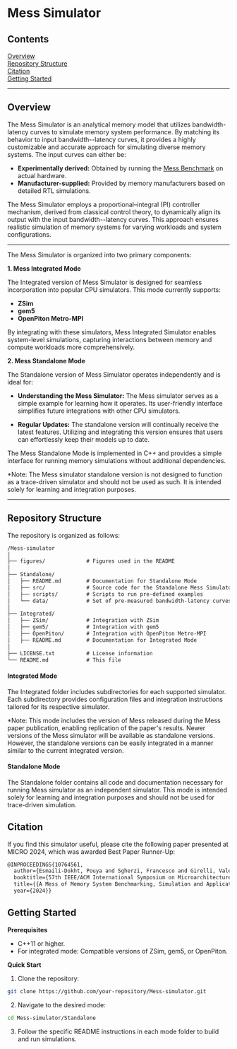 # Mess Simulator

## Contents
  [Overview](#overview) \
  [Repository Structure](#repository-structure) \
  [Citation](#citation) \
  [Getting Started](#getting-started)

---

## Overview

The Mess Simulator is an analytical memory model that utilizes bandwidth-latency curves to simulate memory system performance. By matching its behavior to input bandwidth--latency curves, it provides a highly customizable and accurate approach for simulating diverse memory systems. The input curves can either be:

- **Experimentally derived:** Obtained by running the [Mess Benchmark](https://github.com/bsc-mem/Mess-benchmark) on actual hardware.
- **Manufacturer-supplied:** Provided by memory manufacturers based on detailed RTL simulations.

The Mess Simulator employs a proportional–integral (PI) controller mechanism, derived from classical control theory, to dynamically align its output with the input bandwidth--latency curves. This approach ensures realistic simulation of memory systems for varying workloads and system configurations.

---

The Mess Simulator is organized into two primary components:


**1. Mess Integrated Mode**

The Integrated version of Mess Simulator is designed for seamless incorporation into popular CPU simulators. This mode currently supports:
- **ZSim**
- **gem5**
- **OpenPiton Metro-MPI**

By integrating with these simulators, Mess Integrated Simulator enables system-level simulations, capturing interactions between memory and compute workloads more comprehensively.

**2. Mess Standalone Mode**

The Standalone version of Mess Simulator operates independently and is ideal for:

- **Understanding the Mess Simulator:** The Mess simulator serves as a simple example for learning how it operates. Its user-friendly interface simplifies future integrations with other CPU simulators.

- **Regular Updates:** The standalone version will continually receive the latest features. Utilizing and integrating this version ensures that users can effortlessly keep their models up to date.

The Mess Standalone Mode is implemented in C++ and provides a simple interface for running memory simulations without additional dependencies.

*Note: The Mess simulator standalone version is not designed to function as a trace-driven simulator and should not be used as such. It is intended solely for learning and integration purposes.


---

## Repository Structure

The repository is organized as follows:

```txt
/Mess-simulator
│
├── figures/             # Figures used in the README 
│
├── Standalone/
│   ├── README.md        # Documentation for Standalone Mode
│   ├── src/             # Source code for the Standalone Mess Simulator
│   ├── scripts/         # Scripts to run pre-defined examples
│   └── data/            # Set of pre-measured bandwidth-latency curves
│
├── Integrated/
│   ├── ZSim/            # Integration with ZSim
│   ├── gem5/            # Integration with gem5
│   ├── OpenPiton/       # Integration with OpenPiton Metro-MPI
│   ├── README.md        # Documentation for Integrated Mode
│
├── LICENSE.txt          # License information
└── README.md            # This file
```

#### Integrated Mode

The Integrated folder includes subdirectories for each supported simulator. Each subdirectory provides configuration files and integration instructions tailored for its respective simulator. 

*Note: This mode includes the version of Mess released during the Mess paper publication, enabling replication of the paper's results. Newer versions of the Mess simulator will be available as standalone versions. However, the standalone versions can be easily integrated in a manner similar to the current integrated version.



#### Standalone Mode

The Standalone folder contains all code and documentation necessary for running Mess simulator as an independent simulator. This mode is intended solely for learning and integration purposes and should not be used for trace-driven simulation. 


## Citation

If you find this simulator useful, please cite the following paper presented at MICRO 2024, which was awarded Best Paper Runner-Up:

```tex
@INPROCEEDINGS{10764561,
  author={Esmaili-Dokht, Pouya and Sgherzi, Francesco and Girelli, Valéria Soldera and Boixaderas, Isaac and Carmin, Mariana and Monemi, Alireza and Armejach, Adrià and Mercadal, Estanislao and Llort, Germán and Radojković, Petar and Moreto, Miquel and Giménez, Judit and Martorell, Xavier and Ayguadé, Eduard and Labarta, Jesus and Confalonieri, Emanuele and Dubey, Rishabh and Adlard, Jason},
  booktitle={57th IEEE/ACM International Symposium on Microarchitecture (MICRO)}, 
  title={{A Mess of Memory System Benchmarking, Simulation and Application Profiling}}, 
  year={2024}}
```

## Getting Started

**Prerequisites**
- C++11 or higher.
- For integrated mode: Compatible versions of ZSim, gem5, or OpenPiton.

**Quick Start**

1. Clone the repository:

```sh
git clone https://github.com/your-repository/Mess-simulator.git
```

2. Navigate to the desired mode:

```sh
cd Mess-simulator/Standalone
```

3. Follow the specific README instructions in each mode folder to build and run simulations.


